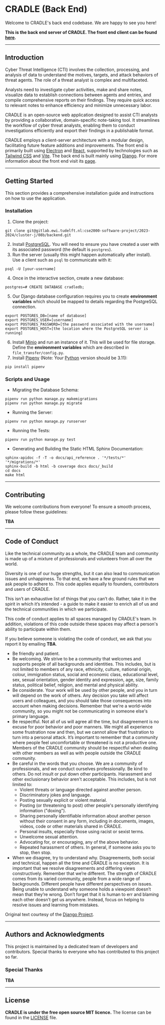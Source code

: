 # CRADLE (Back End)

Welcome to CRADLE's back end codebase. We are happy to see you here!

**This is the back end server of CRADLE. The front end client can be found [here](https://gitlab.ewi.tudelft.nl/cse2000-software-project/2023-2024/cluster-j/08b/frontend).**

---

## Introduction

Cyber Threat Intelligence (CTI) involves the collection, processing, and analysis of data to understand the motives, targets, and attack behaviors of threat agents. The role of a threat analyst is complex and multifaceted.

Analysts need to investigate cyber activities, make and share notes, visualize data to establish connections between agents and entries, and compile comprehensive reports on their findings. They require quick access to relevant notes to enhance efficiency and minimize unnecessary labor.

CRADLE is an open-source web application designed to assist CTI analysts by providing a collaborative, domain-specific note-taking tool. It streamlines the workflow of cyber threat analysts, enabling them to conduct investigations efficiently and export their findings in a publishable format.

CRADLE employs a client-server architecture with a modular design, facilitating future feature additions and improvements.
The front end is primarily built using [Electron](https://www.electronjs.org/) and [React](https://react.dev/), supported by technologies such as [Tailwind CSS](https://tailwindcss.com/) and [Vite](https://vitejs.dev/). The back end is built mainly using [Django](https://www.djangoproject.com/). For more information about the front end visit its [page](https://gitlab.ewi.tudelft.nl/cse2000-software-project/2023-2024/cluster-j/08b/frontend).

---

## Getting Started

This section provides a comprehensive installation guide and instructions on how to use the application.

### Installation

1. Clone the project:
```
git clone git@gitlab.ewi.tudelft.nl:cse2000-software-project/2023-2024/cluster-j/08b/backend.git
```
2. Install [PostgreSQL](https://www.postgresql.org/). You will need to ensure you have created a user with its associated password (the default is ```postgres```).
3. Run the server (usually this might happen automatically after install). Use a client such as ```psql``` to communicate with it:
```
psql -U [your-username]
```
4. Once in the interactive section, create a new database:
```
postgres=# CREATE DATABASE cradledb;
```
5. Our Django database configuration requires you to create **environment variables** which should be mapped to details regarding the PostgreSQL connection.
```
export POSTGRES_DB=[name of database]
export POSTGRES_USER=[username]
export POSTGRES_PASSWORD=[the password associated with the username]
export POSTGRES_HOST=[the location where the PostgreSQL server is running]
```
6. Install [Minio](https://min.io/) and run an instance of it. This will be used for file storage. Define the **environment variables** which are described in `file_transfer/config.py`. 
7. Install [Pipenv](https://pipenv.pypa.io/en/latest/) (Note: Your [Python](https://www.python.org/downloads/release/python-3110/) version should be 3.11):
```
pip install pipenv
```

### Scripts and Usage

* Migrating the Database Schema:
```
pipenv run python manage.py makemigrations
pipenv run python manage.py migrate
```

* Running the Server:
```
pipenv run python manage.py runserver
```

* Running the Tests:
```
pipenv run python manage.py test
```

* Generating and Building the Static HTML Sphinx Documentation:
```
sphinx-apidoc -f -T -o docs/api_reference . '*/tests/*' '*/migrations/*'
sphinx-build -b html -b coverage docs docs/_build
cd docs
make html
```

---

## Contributing

We welcome contributions from everyone! To ensure a smooth process, please follow these guidelines:

**TBA**

---

## Code of Conduct

Like the technical community as a whole, the CRADLE team and community is made up of a mixture of professionals and volunteers from all over the world.

Diversity is one of our huge strengths, but it can also lead to communication issues and unhappiness. To that end, we have a few ground rules that we ask people to adhere to. This code applies equally to founders, contributors and users of CRADLE.

This isn’t an exhaustive list of things that you can’t do. Rather, take it in the spirit in which it’s intended - a guide to make it easier to enrich all of us and the technical communities in which we participate.

This code of conduct applies to all spaces managed by CRADLE's team. In addition, violations of this code outside these spaces may affect a person's ability to participate within them.

If you believe someone is violating the code of conduct, we ask that you report it by emailing **TBA**.

- Be friendly and patient.
- Be welcoming. We strive to be a community that welcomes and supports people of all backgrounds and identities. This includes, but is not limited to members of any race, ethnicity, culture, national origin, colour, immigration status, social and economic class, educational level, sex, sexual orientation, gender identity and expression, age, size, family status, political belief, religion, and mental and physical ability.
- Be considerate. Your work will be used by other people, and you in turn will depend on the work of others. Any decision you take will affect users and colleagues, and you should take those consequences into account when making decisions. Remember that we're a world-wide community, so you might not be communicating in someone else's primary language.
- Be respectful. Not all of us will agree all the time, but disagreement is no excuse for poor behavior and poor manners. We might all experience some frustration now and then, but we cannot allow that frustration to turn into a personal attack. It’s important to remember that a community where people feel uncomfortable or threatened is not a productive one. Members of the CRADLE community should be respectful when dealing with other members as well as with people outside the CRADLE community.
- Be careful in the words that you choose. We are a community of professionals, and we conduct ourselves professionally. Be kind to others. Do not insult or put down other participants. Harassment and other exclusionary behavior aren't acceptable. This includes, but is not limited to:
  - Violent threats or language directed against another person.
  - Discriminatory jokes and language.
  - Posting sexually explicit or violent material.
  - Posting (or threatening to post) other people's personally identifying information ("doxing").
  - Sharing personally identifiable information about another person without their consent in any form, including in documents, images, videos, code or other materials shared in CRADLE.
  - Personal insults, especially those using racist or sexist terms.
  - Unwelcome sexual attention.
  - Advocating for, or encouraging, any of the above behavior.
  - Repeated harassment of others. In general, if someone asks you to stop, then stop.
- When we disagree, try to understand why. Disagreements, both social and technical, happen all the time and CRADLE is no exception. It is important that we resolve disagreements and differing views constructively. Remember that we’re different. The strength of CRADLE comes from its varied community, people from a wide range of backgrounds. Different people have different perspectives on issues. Being unable to understand why someone holds a viewpoint doesn’t mean that they’re wrong. Don’t forget that it is human to err and blaming each other doesn’t get us anywhere. Instead, focus on helping to resolve issues and learning from mistakes.

Original text courtesy of the [Django Project](https://www.djangoproject.com/conduct/).

---

## Authors and Acknowledgments

This project is maintained by a dedicated team of developers and contributors. Special thanks to everyone who has contributed to this project so far.

### Special Thanks

**TBA**

---

## License
**CRADLE is under the free open source MIT licence.** The license can be found in the [LICENSE](LICENSE) file.
